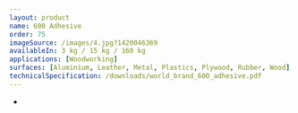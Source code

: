 ```yaml
---
layout: product
name: 600 Adhesive
order: 75
imageSource: /images/4.jpg?1420046369
availableIn: 3 kg / 15 kg / 160 kg
applications: [Woodworking]
surfaces: [Aluminium, Leather, Metal, Plastics, Plywood, Rubber, Wood]
technicalSpecification: /downloads/world_brand_600_adhesive.pdf
---
```

-

